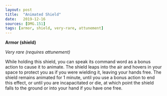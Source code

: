 ```yaml
---
layout: post
title:  "Animated Shield"
date:   2019-12-16
sources: [DMG.151]
tags: [armor, shield, very-rare, attunement]
---
```


**Armor (shield)**

*Very rare (requires attunement)*

While holding this shield, you can speak its command word as a bonus action to cause it to animate. The shield leaps into the air and hovers in your space to protect you as if you were wielding it, leaving your hands free. The shield remains animated for 1 minute, until you use a bonus action to end this effect, or until you are incapacitated or die, at which point the shield falls to the ground or into your hand if you have one free.